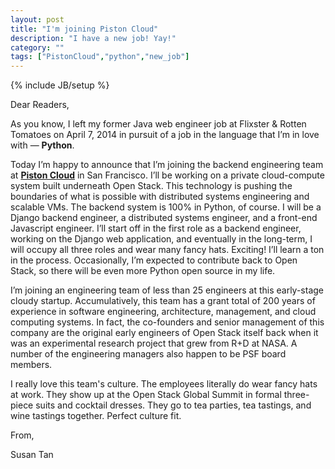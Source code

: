 ```yaml
---
layout: post
title: "I'm joining Piston Cloud"
description: "I have a new job! Yay!"
category: ""
tags: ["PistonCloud","python","new_job"]
---
```

{% include JB/setup %}

Dear Readers,

As you know, I left my former Java web engineer job at Flixster & Rotten Tomatoes on April 7, 2014 in pursuit of a job in the language that I’m in love with — **Python**.


Today I’m happy to announce that I’m joining the backend engineering team at [**Piston Cloud**](http://www.pistoncloud.com/press-releases/piston-named-one-of-the-top-10-best-places-to-work-in-the-san-francisco-bay-area/) in San Francisco. I’ll be working on a private cloud-compute system built underneath Open Stack. This technology is pushing the boundaries of what is possible with distributed systems engineering and scalable VMs. The backend system is 100% in Python, of course. I will be a Django backend engineer, a distributed systems engineer, and a front-end Javascript engineer. I’ll start off in the first role as a backend engineer, working on the Django web application, and eventually in the long-term, I will occupy all three roles and wear many fancy hats. Exciting! I’ll learn a ton in the process. Occasionally, I’m expected to contribute back to Open Stack, so there will be even more Python open source in my life.


I’m joining an engineering team of less than 25 engineers at this early-stage cloudy startup. Accumulatively, this team has a grant total of 200 years of experience in software engineering, architecture, management, and cloud computing systems. In fact, the co-founders and senior management of this company are the original early engineers of Open Stack itself back when it was an experimental research project that grew from R+D at NASA. A number of the engineering managers also happen to be PSF board members.


I really love this team's culture. The employees literally do wear fancy hats at work. They show up at the Open Stack Global Summit in formal three-piece suits and cocktail dresses. They go to tea parties, tea tastings, and wine tastings together. Perfect culture fit.

From,


Susan Tan